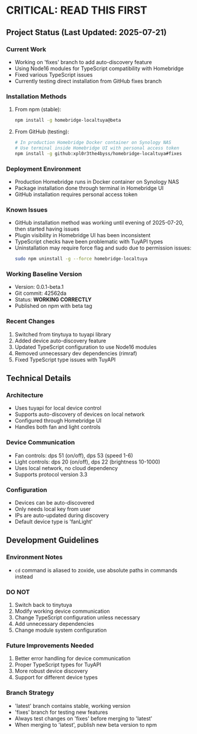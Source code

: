 # CRITICAL: READ THIS FIRST

## Project Status (Last Updated: 2025-07-21)

### Current Work
- Working on 'fixes' branch to add auto-discovery feature
- Using Node16 modules for TypeScript compatibility with Homebridge
- Fixed various TypeScript issues
- Currently testing direct installation from GitHub fixes branch

### Installation Methods
1. From npm (stable):
   ```bash
   npm install -g homebridge-localtuya@beta
   ```

2. From GitHub (testing):
   ```bash
   # In production Homebridge Docker container on Synology NAS
   # Use terminal inside Homebridge UI with personal access token
   npm install -g github:xpl0r3the4byss/homebridge-localtuya#fixes
   ```

### Deployment Environment
- Production Homebridge runs in Docker container on Synology NAS
- Package installation done through terminal in Homebridge UI
- GitHub installation requires personal access token

### Known Issues
- GitHub installation method was working until evening of 2025-07-20, then started having issues
- Plugin visibility in Homebridge UI has been inconsistent
- TypeScript checks have been problematic with TuyAPI types
- Uninstallation may require force flag and sudo due to permission issues:
  ```bash
  sudo npm uninstall -g --force homebridge-localtuya
  ```

### Working Baseline Version
- Version: 0.0.1-beta.1
- Git commit: 42562da
- Status: **WORKING CORRECTLY**
- Published on npm with beta tag

### Recent Changes
1. Switched from tinytuya to tuyapi library
2. Added device auto-discovery feature
3. Updated TypeScript configuration to use Node16 modules
4. Removed unnecessary dev dependencies (rimraf)
5. Fixed TypeScript type issues with TuyAPI

## Technical Details

### Architecture
- Uses tuyapi for local device control
- Supports auto-discovery of devices on local network
- Configured through Homebridge UI
- Handles both fan and light controls

### Device Communication
- Fan controls: dps 51 (on/off), dps 53 (speed 1-6)
- Light controls: dps 20 (on/off), dps 22 (brightness 10-1000)
- Uses local network, no cloud dependency
- Supports protocol version 3.3

### Configuration
- Devices can be auto-discovered
- Only needs local key from user
- IPs are auto-updated during discovery
- Default device type is 'fanLight'

## Development Guidelines

### Environment Notes
- `cd` command is aliased to zoxide, use absolute paths in commands instead


### DO NOT
1. Switch back to tinytuya
2. Modify working device communication
3. Change TypeScript configuration unless necessary
4. Add unnecessary dependencies
5. Change module system configuration

### Future Improvements Needed
1. Better error handling for device communication
2. Proper TypeScript types for TuyAPI
3. More robust device discovery
4. Support for different device types

### Branch Strategy
- 'latest' branch contains stable, working version
- 'fixes' branch for testing new features
- Always test changes on 'fixes' before merging to 'latest'
- When merging to 'latest', publish new beta version to npm